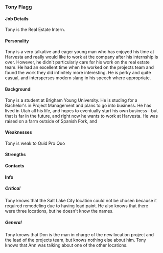 ### Tony Flagg

#### Job Details 
Tony is the Real Estate Intern. 

#### Personality 
Tony is a very talkative and eager young man who has enjoyed his time at Harvesta and really would like to work at the company after his internship is over. However, he didn't particularly care for his work on the real estate team. He had an excellent time when he worked on the projects team and found the work they did infinitely more interesting. He is perky and quite casual, and intersperses modern slang in his speech where appropriate. 

#### Background
Tony is a student at Brigham Young University. He is studing for a Bachelor's in Project Management and plans to go into business. He has lived in Utah all his life, and hopes to eventually start his own business--but that is far in the future, and right now he wants to work at Harvesta. He was raised on a farm outside of Spanish Fork, and 
#### Weaknesses 
Tony is weak to Quid Pro Quo 

#### Strengths

#### Contacts 


#### Info
##### Critical
Tony knows that the Salt Lake City location could not be chosen because it required remodeling due to having lead paint. He also knows that there were three locations, but he doesn't know the names. 

##### General 
Tony knows that Don is the man in charge of the new location project and the lead of the projects team, but knows nothing else about him. Tony knows that Ann was talking about one of the other locations. 